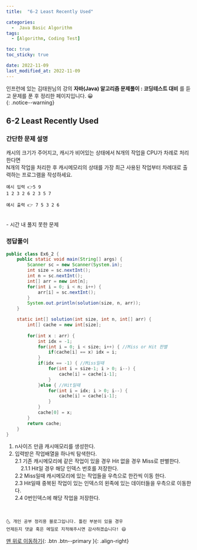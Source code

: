```yaml
---
title:  "6-2 Least Recently Used" 

categories:
  -  Java Basic Algorithm
tags:
  - [Algorithm, Coding Test]

toc: true
toc_sticky: true

date: 2022-11-09
last_modified_at: 2022-11-09
---
```


인프런에 있는 김태원님의 강의 **자바(Java) 알고리즘 문제풀이 : 코딩테스트 대비** 를 듣고 문제를 푼 후 정리한 페이지입니다. 😀  
{: .notice--warning}

## 6-2 Least Recently Used

### 간단한 문제 설명


캐시의 크기가 주어지고, 캐시가 비어있는 상태에서 N개의 작업을 CPU가 차례로 처리한다면<br/>
N개의 작업을 처리한 후 캐시메모리의 상태를 가장 최근 사용된 작업부터 차례대로 출력하는 
프로그램을 작성하세요.

```
예시 입력 👉5 9
1 2 3 2 6 2 3 5 7

예시 출력 👉 7 5 3 2 6

```

<br>
- 시간 내 풀지 못한 문제

### 정답풀이 

```java
public class Ex6_2 {
	public static void main(String[] args) {
		Scanner sc = new Scanner(System.in);
		int size = sc.nextInt();
		int n = sc.nextInt();
		int[] arr = new int[n];
		for(int i = 0; i < n; i++) {
			arr[i] = sc.nextInt();
		}
		System.out.println(solution(size, n, arr));
	}

	static int[] solution(int size, int n, int[] arr) {
		int[] cache = new int[size];
		
		for(int x : arr) {
			int idx = -1;
			for(int i = 0; i < size; i++) { //Miss or Hit 판별
				if(cache[i] == x) idx = i;
			}
			if(idx == -1) { //Miss일때
				for(int i = size-1; i > 0; i--) {
					cache[i] = cache[i-1];
				}
			}else { //Hit일때
				for(int i = idx; i > 0; i--) {
					cache[i] = cache[i-1];
				}
			}
			cache[0] = x;
		}
		return cache;
	}
}
```
1. n사이즈 만큼 캐시매모리를 생성한다.
2. 입력받은 작업배열을 하나씩 탐색한다.<br/>
	2.1	기존 캐시메모리에 같은 작업이 있을 경우 Hit 없을 경우 Miss로 판별한다.<br/>
&nbsp;&nbsp;&nbsp;&nbsp;2.1.1 Hit일 경우 해당 인덱스 번호를 저장한다.<br/>
	2.2 Miss일때 캐시메모리에 있는 작업들을 우측으로 한칸씩 이동 한다.<br/>
	2.3 Hit일때 중복된 작업이 있는 인덱스의 왼족에 있는 데이터들을 우측으로 이동한다.<br/>
	2.4 0번인덱스에 해당 작업을 저장한다.

<br>


    🌜 개인 공부 정리용 블로그입니다. 틀린 부분이 있을 경우 
    언제든지 댓글 혹은 메일로 지적해주시면 감사하겠습니다! 😄

[맨 위로 이동하기](#){: .btn .btn--primary }{: .align-right}